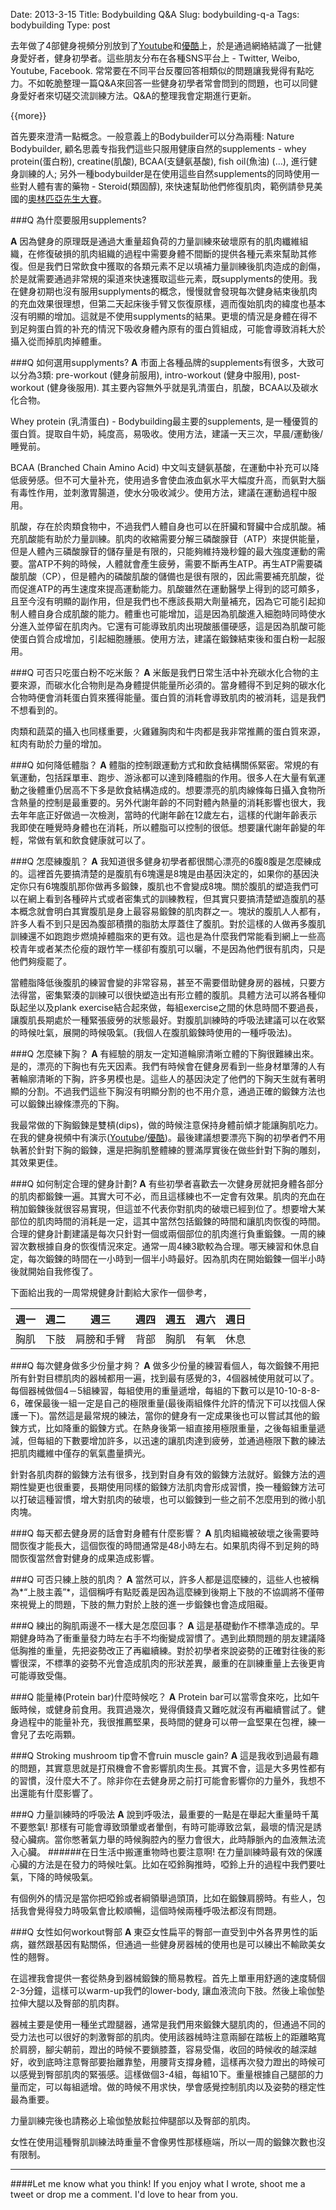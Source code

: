 Date: 2013-3-15
Title: Bodybuilding Q&A
Slug: bodybuilding-q-a
Tags: bodybuilding
Type:	 post

去年做了4部健身視頻分別放到了[Youtube](http://www.youtube.com/playlist?list=PL7jxHwT7b7RJDmV4fyhl0HqNsYrqFAhtM)和[優酷](http://i.youku.com/mckaywei)上，於是通過網絡結識了一批健身愛好者，健身初學者。這些朋友分布在各種SNS平台上 - Twitter, Weibo, Youtube, Facebook. 常常要在不同平台反覆回答相類似的問題讓我覺得有點吃力。不如乾脆整理一篇Q&A來回答一些健身初學者常會問到的問題，也可以同健身愛好者來切磋交流訓練方法。Q&A的整理我會定期進行更新。

{{more}}

首先要來澄清一點概念。一般意義上的Bodybuilder可以分為兩種: Nature Bodybuilder, 顧名思義专指我們這些只服用健康自然的supplements - whey protein(蛋白粉), creatine(肌酸), BCAA(支鏈氨基酸), fish oil(魚油) (…), 進行健身訓練的人; 另外一種bodybuilder是在使用這些自然supplements的同時使用一些對人體有害的藥物 - Steroid(類固醇), 來快速幫助他們修復肌肉，範例請參見美國的[奧林匹亞先生大賽](http://mrolympia.com/)。

###Q 為什麼要服用supplements?

**A** 因為健身的原理既是通過大重量超負荷的力量訓練來破壞原有的肌肉纖維組織，在修復破損的肌肉組織的過程中需要身體不間斷的提供各種元素來幫助其修復。但是我們日常飲食中獲取的各類元素不足以填補力量訓練後肌肉造成的創傷，於是就需要通過非常規的渠道來快速獲取這些元素，既supplyments的使用。我在健身初期也沒有服用supplyments的概念，慢慢就會發現每次健身結束後肌肉的充血效果很理想，但第二天起床後手臂又恢復原樣，週而復始肌肉的緯度也基本沒有明顯的增加。這就是不使用supplyments的結果。更壞的情況是身體在得不到足夠蛋白質的补充的情況下吸收身體內原有的蛋白質組成，可能會導致消耗大於攝入從而掉肌肉掉體重。

###Q 如何選用supplyments?
**A** 市面上各種品牌的supplements有很多，大致可以分為3類: pre-workout (健身前服用), intro-workout (健身中服用), post-workout (健身後服用). 其主要內容無外乎就是乳清蛋白，肌酸，BCAA以及碳水化合物。

Whey protein (乳清蛋白) - Bodybuilding最主要的supplements, 是一種優質的蛋白質。提取自牛奶，純度高，易吸收。使用方法，建議一天三次，早晨/運動後/睡覺前。

BCAA (Branched Chain Amino Acid) 中文叫支鏈氨基酸，在運動中补充可以降低疲勞感。但不可大量补充，使用過多會使血液血氨水平大幅度升高，而氨對大腦有毒性作用，並刺激胃腸道，使水分吸收減少。使用方法，建議在運動過程中服用。

肌酸，存在於肉類食物中，不過我們人體自身也可以在肝臟和腎臟中合成肌酸。補充肌酸能有助於力量訓練。肌肉的收縮需要分解三磷酸腺苷（ATP）來提供能量，但是人體內三磷酸腺苷的儲存量是有限的，只能夠維持幾秒鐘的最大強度運動的需要。當ATP不夠的時候，人體就會產生疲勞，需要不斷再生ATP。再生ATP需要磷酸肌酸（CP），但是體內的磷酸肌酸的儲備也是很有限的，因此需要補充肌酸，從而促進ATP的再生速度來提高運動能力。肌酸雖然在運動醫學上得到的認可頗多，且至今沒有明顯的副作用，但是我們也不應該長期大劑量補充，因為它可能引起抑制人體自身合成肌酸的能力。體重也可能增加，這是因為肌酸進入細胞時同時使水分進入並停留在肌肉內。它還有可能導致肌肉出現酸脹僵硬感，這是因為肌酸可能使蛋白質合成增加，引起細胞腫脹。使用方法，建議在鍛鍊結束後和蛋白粉一起服用。

###Q 可否只吃蛋白粉不吃米飯？
**A** 米飯是我們日常生活中补充碳水化合物的主要來源，而碳水化合物則是為身體提供能量所必須的。當身體得不到足夠的碳水化合物時便會消耗蛋白質來獲得能量。蛋白質的消耗會導致肌肉的被消耗，這是我們不想看到的。

肉類和蔬菜的攝入也同樣重要，火雞雞胸肉和牛肉都是我非常推薦的蛋白質來源，紅肉有助於力量的增加。

###Q 如何降低體脂？
**A** 體脂的控制跟運動方式和飲食結構關係緊密。常規的有氧運動，包括踩單車、跑步、游泳都可以達到降體脂的作用。很多人在大量有氧運動之後體重仍居高不下多是飲食結構造成的。想要漂亮的肌肉線條每日攝入食物所含熱量的控制是最重要的。另外代謝年齡的不同對體內熱量的消耗影響也很大，我去年年底正好做過一次檢測，當時的代謝年齡在12歲左右，這樣的代謝年齡表示我即使在睡覺時身體也在消耗，所以體脂可以控制的很低。想要讓代謝年齡變的年輕，常做有氧和飲食健康就可以了。

###Q 怎麼練腹肌？
**A** 我知道很多健身初學者都很關心漂亮的6腹8腹是怎麼練成的。這裡首先要搞清楚的是腹肌有6塊還是8塊是由基因決定的，如果你的基因決定你只有6塊腹肌那你做再多鍛鍊，腹肌也不會變成8塊。關於腹肌的塑造我們可以在網上看到各種碎片式或者密集式的訓練教程，但其實只要搞清楚塑造腹肌的基本概念就會明白其實腹肌是身上最容易鍛鍊的肌肉群之一。塊狀的腹肌人人都有，許多人看不到只是因為腹部積攢的脂肪太厚蓋住了腹肌。對於這樣的人做再多腹肌訓練還不如跑跑步燃燒掉體脂來的更有效。這也是為什麼我們常能看到網上一些高校青年或者某杰伦瘦的跟竹竿一樣卻有腹肌可以曬，不是因為他們很有肌肉，只是他們夠瘦罷了。

當體脂降低後腹肌的練習會變的非常容易，甚至不需要借助健身房的器械，只要方法得當，密集緊湊的訓練可以很快塑造出有形立體的腹肌。具體方法可以將各種仰臥起坐以及plank exercise結合起來做，每組exercise之間的休息時間不要過長，讓腹肌長期處於一種緊張疲勞的狀態最好。對腹肌訓練時的呼吸法建議可以在收緊的時候吐氣，展開的時候吸氣。(我個人在腹肌鍛鍊時使用的一種呼吸法)。

###Q 怎麼練下胸？
**A** 有經驗的朋友一定知道輪廓清晰立體的下胸很難練出來。是的，漂亮的下胸也有先天因素。我們有時候會在健身房看到一些身材單薄的人有著輪廓清晰的下胸，許多男模也是。這些人的基因決定了他們的下胸天生就有著明顯的分割。不過我們這些下胸沒有明顯分割的也不用介意，通過正確的鍛鍊方法也可以鍛鍊出線條漂亮的下胸。

我最常做的下胸鍛鍊是雙槓(dips)，做的時候注意保持身體前傾才能讓胸肌吃力。在我的健身視頻中有演示([Youtube](http://www.youtube.com/watch?v=eBbI1a-wUcI&list=PL7jxHwT7b7RJDmV4fyhl0HqNsYrqFAhtM&index=1)/[優酷](http://v.youku.com/v_show/id_XNDcyMzgxMDky.html))。最後建議想要漂亮下胸的初學者們不用執著於針對下胸的鍛鍊，還是把胸肌整體練的豐滿厚實後在做些針對下胸的雕刻，其效果更佳。

###Q 如何制定合理的健身計劃?
**A** 有些初學者喜歡去一次健身房就把身體各部分的肌肉都鍛鍊一遍。其實大可不必，而且這樣練也不一定會有效果。肌肉的充血在稍加鍛鍊後就很容易實現，但這並不代表你對肌肉的破壞已經到位了。想要增大某部位的肌肉時間的消耗是一定，這其中當然包括鍛鍊的時間和讓肌肉恢復的時間。合理的健身計劃建議是每次只針對一個或兩個部位的肌肉進行負重鍛鍊。一周的練習次數根據自身的恢復情況來定。通常一周4練3歇較為合理。哪天練習和休息自定，每次鍛鍊的時間在一小時到一個半小時最好。因為肌肉在開始鍛鍊一個半小時後就開始自我修復了。

下面給出我的一周常規健身計劃給大家作一個參考，

週一 | 週二 | 週三 | 週四 | 週五 | 週六 | 週日
------ | -------- | --------- | ------------ | ---------------- | ------------ | -------------
胸肌 | 下肢 | 肩膀和手臂 | 背部 | 胸肌 | 有氧 | 休息

###Q 每次健身做多少份量才夠？
**A** 做多少份量的練習看個人，每次鍛鍊不用把所有針對目標肌肉的器械都用一遍，找到最有感覺的3，4個器械使用就可以了。每個器械做個4－5組練習，每組使用的重量遞增，每組的下數可以是10-10-8-8-6，確保最後一組一定是自己的極限重量(最後兩組條件允許的情況下可以找個人保護一下)。當然這是最常規的練法，當你的健身有一定成果後也可以嘗試其他的鍛鍊方式，比如降重的鍛鍊方式。在熱身後第一組直接用極限重量，之後每組重量遞減，但每組的下數要增加許多，以迅速的讓肌肉達到疲勞，並通過極限下數的練法把肌肉纖維中僅存的氧氣盡量擠光。

針對各肌肉群的鍛鍊方法有很多，找到對自身有效的鍛鍊方法就好。鍛鍊方法的週期性變更也很重要，長期使用同樣的鍛鍊方法肌肉會形成習慣，換一種鍛鍊方法可以打破這種習慣，增大對肌肉的破壞，也可以鍛鍊到一些之前不怎麼用到的微小肌肉塊。

###Q 每天都去健身房的話會對身體有什麼影響？
**A** 肌肉組織被破壞之後需要時間恢復才能長大，這個恢復的時間通常是48小時左右。如果肌肉得不到足夠的時間恢復當然會對健身的成果造成影響。

###Q 可否只練上肢的肌肉？
**A** 當然可以，許多人都是這麼練的，這些人也被稱為*“上肢主義”*，這個稱呼有點貶義是因為這麼練到後期上下肢的不協調將不僅帶來視覺上的問題，下肢的無力對於上肢的進一步鍛鍊也會造成阻礙。

###Q 練出的胸肌兩邊不一樣大是怎麼回事？
**A** 這是基礎動作不標準造成的。早期健身時為了衝重量發力時左右手不均衡變成習慣了。遇到此類問題的朋友建議降低胸推的重量，先把姿勢改正了再繼續練。對於初學者來說姿勢的正確對往後的影響很深，不標準的姿勢不光會造成肌肉的形狀差異，嚴重的在訓練重量上去後更肯可能導致受傷。

###Q 能量棒(Protein bar)什麼時候吃？
**A** Protein bar可以當零食來吃，比如午飯時候，或健身前食用。我買過幾次，覺得價錢貴又難吃就沒有再繼續嘗試了。健身過程中的能量补充，我很推薦堅果，長時間的健身可以帶一盒堅果在包裡，練一會兒了去吃兩顆。

###Q Stroking mushroom tip會不會ruin muscle gain?
**A** 這是我收到過最有趣的問題，其實意思就是打飛機會不會影響肌肉生長。其實不會，這是大多男性都有的習慣，沒什麼大不了。除非你在去健身房之前打可能會影響你的力量外，我想不出還能有什麼影響了。

###Q 力量訓練時的呼吸法
**A** 說到呼吸法，最重要的一點是在舉起大重量時千萬不要憋氣! 那樣有可能會導致頭暈或者暈倒，有時可能導致岔氣，最壞的情況是誘發心臟病。當你憋著氣力舉的時候胸腔內的壓力會很大，此時靜脈內的血液無法流入心臟。
######在日生活中搬運重物時也要注意啊!
在力量訓練時最有效的保護心臟的方法是在發力的時候吐氣。比如在啞鈴胸推時，啞鈴上升的過程中我們要吐氣，下降的時候吸氣。

有個例外的情況是當你把啞鈴或者綱領舉過頭頂，比如在鍛鍊肩膀時。有些人，包括我會覺得發力時吸氣會比較順暢，這個時候兩種呼吸法都沒有問題。

###Q 女性如何workout臀部
**A** 東亞女性扁平的臀部一直受到中外各界男性的詬病，雖然跟基因有點關係，但通過一些健身房器械的使用也是可以練出不輸歐美女性的翹臀。

在這裡我會提供一套從熱身到器械鍛鍊的簡易教程。首先上單車用舒適的速度騎個2-3分鐘，這樣可以warm-up我們的lower-body, 讓血液流向下肢。然後上瑜伽墊拉伸大腿以及臀部的肌肉群。

器械主要是使用一種坐式蹬腿器，通常是我們用來鍛鍊大腿肌肉的，但通過不同的受力法也可以很好的刺激臀部的肌肉。使用該器械時注意兩腳在踏板上的距離略寬於肩膀，腳尖朝前，蹬出的時候不要鎖膝蓋，容易受傷，收回的時候收的越深越好，收到底時注意臀部要抬離靠墊，用腰背支撐身體，這樣再次發力蹬出的時候可以感覺到臀部肌肉的緊張感。這樣做個3-4組，每組10下。重量根據自己腿部的力量而定，可以每組遞增。做的時候不用求快，學會感覺控制肌肉以及姿勢的穩定性最為重要。

力量訓練完後也請務必上瑜伽墊放鬆拉伸腿部以及臀部的肌肉。

女性在使用這種臀肌訓練法時重量不會像男性那樣極端，所以一周的鍛鍊次數也沒有限制。

---
 
####Let me know what you think!
If you enjoy what I wrote, shoot me a tweet or drop me a comment. I'd love to hear from you.
